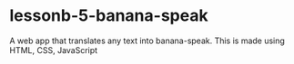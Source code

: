 # lessonb-5-banana-speak
 A web app that translates any text into banana-speak. This is made using HTML, CSS, JavaScript
